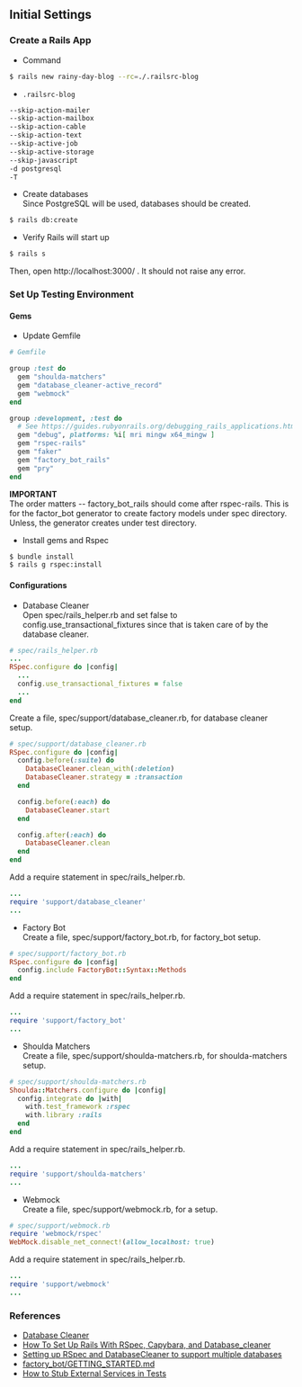 ## Initial Settings

### Create a Rails App
- Command
```bash
$ rails new rainy-day-blog --rc=./.railsrc-blog
```

- `.railsrc-blog`
```bash
--skip-action-mailer
--skip-action-mailbox
--skip-action-cable
--skip-action-text
--skip-active-job
--skip-active-storage
--skip-javascript
-d postgresql
-T
```

- Create databases\
Since PostgreSQL will be used, databases should be created.
```bash
$ rails db:create
```

- Verify Rails will start up
```bash
$ rails s
```

Then, open http://localhost:3000/ .
It should not raise any error.

### Set Up Testing Environment

#### Gems

- Update Gemfile
```ruby
# Gemfile

group :test do
  gem "shoulda-matchers"
  gem "database_cleaner-active_record"
  gem "webmock"
end

group :development, :test do
  # See https://guides.rubyonrails.org/debugging_rails_applications.html#debugging-with-the-debug-gem
  gem "debug", platforms: %i[ mri mingw x64_mingw ]
  gem "rspec-rails"
  gem "faker"
  gem "factory_bot_rails"
  gem "pry"
end
```

**IMPORTANT**\
The order matters -- factory_bot_rails should come after rspec-rails.
This is for the factor_bot generator to create factory models under spec directory.
Unless, the generator creates under test directory.

- Install gems and Rspec
```bash
$ bundle install
$ rails g rspec:install
```

#### Configurations

- Database Cleaner \
  Open spec/rails_helper.rb and set false to config.use_transactional_fixtures
  since that is taken care of by the database cleaner.

```ruby
# spec/rails_helper.rb
...
RSpec.configure do |config|
  ...
  config.use_transactional_fixtures = false
  ...
end
```
Create a file, spec/support/database_cleaner.rb, for database cleaner setup.
```ruby
# spec/support/database_cleaner.rb
RSpec.configure do |config|
  config.before(:suite) do
    DatabaseCleaner.clean_with(:deletion)
    DatabaseCleaner.strategy = :transaction
  end

  config.before(:each) do
    DatabaseCleaner.start
  end

  config.after(:each) do
    DatabaseCleaner.clean
  end
end
```
Add a require statement in spec/rails_helper.rb.
```ruby
...
require 'support/database_cleaner'
...
```

- Factory Bot\
  Create a file, spec/support/factory_bot.rb, for factory_bot setup.

```ruby
# spec/support/factory_bot.rb
RSpec.configure do |config|
  config.include FactoryBot::Syntax::Methods
end
```

Add a require statement in spec/rails_helper.rb.
```ruby
...
require 'support/factory_bot'
...
```

- Shoulda Matchers\
  Create a file, spec/support/shoulda-matchers.rb, for shoulda-matchers setup.
```ruby
# spec/support/shoulda-matchers.rb
Shoulda::Matchers.configure do |config|
  config.integrate do |with|
    with.test_framework :rspec
    with.library :rails
  end
end
```

Add a require statement in spec/rails_helper.rb.
```ruby
...
require 'support/shoulda-matchers'
...
```

- Webmock\
  Create a file, spec/support/webmock.rb, for a setup.
```ruby
# spec/support/webmock.rb
require 'webmock/rspec'
WebMock.disable_net_connect!(allow_localhost: true)
```

Add a require statement in spec/rails_helper.rb.
```ruby
...
require 'support/webmock'
...
```

### References
- [Database Cleaner](https://github.com/DatabaseCleaner/database_cleaner/blob/main/README.markdown)
- [How To Set Up Rails With RSpec, Capybara, and Database_cleaner](https://betterprogramming.pub/how-to-set-up-rails-with-rspec-capybara-and-database-cleaner-aacb000070ef)
- [Setting up RSpec and DatabaseCleaner to support multiple databases](https://medium.com/productboard-engineering/setting-up-rspec-and-databasecleaner-to-support-multiple-databases-c42bfe251112)
- [factory_bot/GETTING_STARTED.md](https://github.com/thoughtbot/factory_bot/blob/master/GETTING_STARTED.md)
- [How to Stub External Services in Tests](https://thoughtbot.com/blog/how-to-stub-external-services-in-tests)
